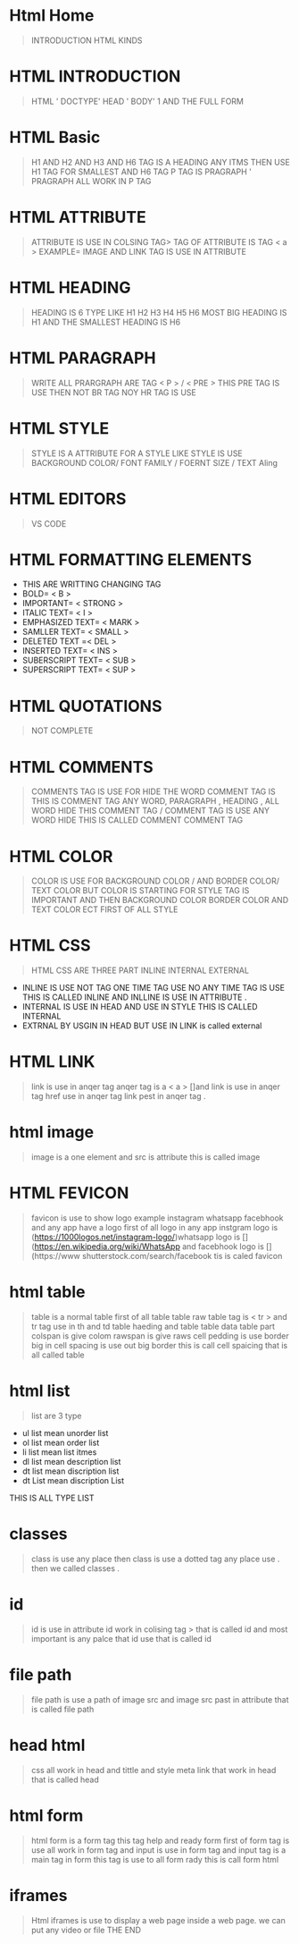 # Html Home
>INTRODUCTION HTML KINDS
# HTML INTRODUCTION
>HTML ' DOCTYPE' HEAD ' BODY' 1 AND THE FULL FORM
# HTML Basic
>H1 AND H2 AND H3 AND H6 TAG IS A HEADING ANY ITMS THEN USE H1 TAG FOR SMALLEST AND H6 TAG P TAG IS PRAGRAPH ' PRAGRAPH ALL WORK IN P TAG 
# HTML ATTRIBUTE 
>ATTRIBUTE IS USE IN COLSING TAG> TAG OF ATTRIBUTE IS TAG <  a  > EXAMPLE= IMAGE AND LINK TAG IS USE IN ATTRIBUTE
# HTML HEADING
>HEADING IS 6 TYPE LIKE H1 H2 H3 H4 H5 H6  MOST BIG HEADING IS H1 AND THE SMALLEST  HEADING IS H6 
# HTML PARAGRAPH
>WRITE ALL PRARGRAPH ARE TAG <  P  > / <  PRE   > THIS PRE TAG IS USE THEN NOT BR TAG  NOY HR TAG IS USE
# HTML STYLE
>STYLE IS A ATTRIBUTE FOR A STYLE  LIKE STYLE IS USE BACKGROUND COLOR/ FONT FAMILY / FOERNT SIZE / TEXT Aling
# HTML EDITORS
> VS CODE
# HTML FORMATTING ELEMENTS
* THIS ARE WRITTING CHANGING TAG 
* BOLD= <  B  >
* IMPORTANT= <  STRONG  >
* ITALIC TEXT= <  I  >
* EMPHASIZED TEXT= < MARK  >
 * SAMLLER TEXT= <  SMALL  >
 * DELETED TEXT =<  DEL  > 
* INSERTED TEXT= <  INS  >
* SUBERSCRIPT TEXT= <  SUB  >
* SUPERSCRIPT TEXT= <  SUP  >
# HTML QUOTATIONS
> NOT COMPLETE 
# HTML COMMENTS 
>COMMENTS TAG IS USE FOR HIDE THE WORD COMMENT TAG IS THIS IS COMMENT TAG ANY WORD, PARAGRAPH , HEADING , ALL WORD HIDE THIS COMMENT TAG / COMMENT TAG IS USE ANY WORD HIDE THIS IS CALLED COMMENT COMMENT TAG 
# HTML COLOR 
> COLOR IS USE FOR BACKGROUND COLOR / AND BORDER COLOR/ TEXT COLOR BUT COLOR IS STARTING FOR STYLE TAG IS IMPORTANT AND THEN BACKGROUND COLOR BORDER COLOR AND TEXT COLOR ECT FIRST OF ALL STYLE 
# HTML CSS 
>HTML CSS ARE THREE PART INLINE  INTERNAL EXTERNAL
 * INLINE IS USE NOT TAG ONE TIME TAG USE NO ANY TIME TAG IS USE THIS IS CALLED INLINE AND INLLINE IS USE IN ATTRIBUTE .
* INTERNAL IS USE IN HEAD AND USE IN STYLE  THIS IS CALLED INTERNAL 
* EXTRNAL BY USGIN IN HEAD BUT USE IN LINK  is called external
# HTML LINK
>link is use  in anqer tag anqer tag is a <  a  > []and link is use in anqer tag href use in anqer tag link pest in anqer tag .
# html image
>image is a one element and src is attribute this is called image
# HTML FEVICON

>favicon is use to show logo example instagram whatsapp facebhook and any app have a logo first of all logo in any app instgram logo is (https://1000logos.net/instagram-logo/)whatsapp logo is [](https://en.wikipedia.org/wiki/WhatsApp and facebhook logo is [](https://www
shutterstock.com/search/facebook tis is caled favicon
# html table
>table is a normal table
first of all table table raw
table tag is <  tr  >
and tr tag use in th and td  table haeding and table table data table part colspan is give colom 
rawspan is give raws
cell pedding is use border big in 
cell spacing is use out big border this is call cell spaicing
that is all called table
# html list
> list are 3 type 
* ul list mean unorder list
* ol list mean order list 
* li list  mean list itmes
* dl list mean description list
* dt list mean discription list
* dt List mean discription List

THIS IS ALL TYPE LIST
# classes
> class is use any place then class is use a dotted tag any place use . then we called classes .
# id
> id is use in attribute id work in colising tag > that is called id and most important is any palce that id use that is called id 
# file path 
> file path is use  a path of image src and image src past in attribute that is called file path 
# head html
>css all work in head  and tittle and style meta link that work in head that is called head 
# html form 
>html form is a form tag this tag help and ready form first of form tag is use all work in form tag and input is use in form tag and input tag is a main tag in form this tag is use to all form rady this is call form html
# iframes
>Html iframes is use to display a web page inside a web page.
we can put any video 
or
file
THE END
